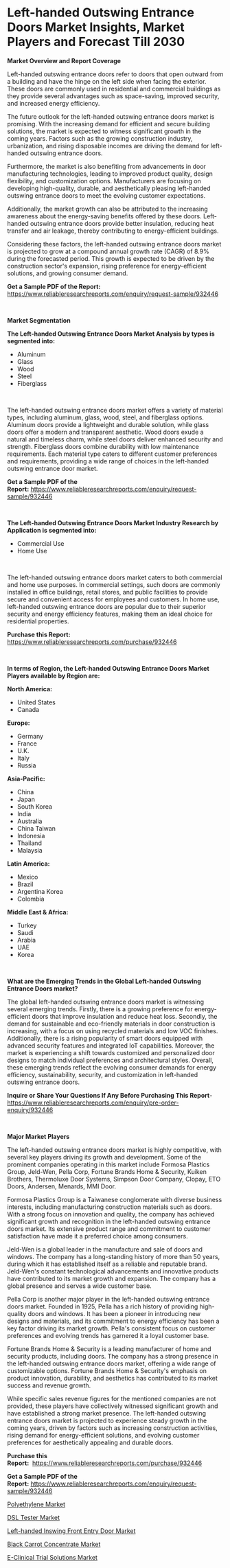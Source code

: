<p><h1>Left-handed Outswing Entrance Doors Market Insights, Market Players and Forecast Till 2030</h1></p><p><strong>Market Overview and Report Coverage</strong></p>
<p><p>Left-handed outswing entrance doors refer to doors that open outward from a building and have the hinge on the left side when facing the exterior. These doors are commonly used in residential and commercial buildings as they provide several advantages such as space-saving, improved security, and increased energy efficiency.</p><p>The future outlook for the left-handed outswing entrance doors market is promising. With the increasing demand for efficient and secure building solutions, the market is expected to witness significant growth in the coming years. Factors such as the growing construction industry, urbanization, and rising disposable incomes are driving the demand for left-handed outswing entrance doors.</p><p>Furthermore, the market is also benefiting from advancements in door manufacturing technologies, leading to improved product quality, design flexibility, and customization options. Manufacturers are focusing on developing high-quality, durable, and aesthetically pleasing left-handed outswing entrance doors to meet the evolving customer expectations.</p><p>Additionally, the market growth can also be attributed to the increasing awareness about the energy-saving benefits offered by these doors. Left-handed outswing entrance doors provide better insulation, reducing heat transfer and air leakage, thereby contributing to energy-efficient buildings.</p><p>Considering these factors, the left-handed outswing entrance doors market is projected to grow at a compound annual growth rate (CAGR) of 8.9% during the forecasted period. This growth is expected to be driven by the construction sector's expansion, rising preference for energy-efficient solutions, and growing consumer demand.</p></p>
<p><strong>Get a Sample PDF of the Report:</strong> <a href="https://www.reliableresearchreports.com/enquiry/request-sample/932446">https://www.reliableresearchreports.com/enquiry/request-sample/932446</a></p>
<p>&nbsp;</p>
<p><strong>Market Segmentation</strong></p>
<p><strong>The Left-handed Outswing Entrance Doors Market Analysis by types is segmented into:</strong></p>
<p><ul><li>Aluminum</li><li>Glass</li><li>Wood</li><li>Steel</li><li>Fiberglass</li></ul></p>
<p>&nbsp;</p>
<p><p>The left-handed outswing entrance doors market offers a variety of material types, including aluminum, glass, wood, steel, and fiberglass options. Aluminum doors provide a lightweight and durable solution, while glass doors offer a modern and transparent aesthetic. Wood doors exude a natural and timeless charm, while steel doors deliver enhanced security and strength. Fiberglass doors combine durability with low maintenance requirements. Each material type caters to different customer preferences and requirements, providing a wide range of choices in the left-handed outswing entrance door market.</p></p>
<p><strong>Get a Sample PDF of the Report:</strong>&nbsp;<a href="https://www.reliableresearchreports.com/enquiry/request-sample/932446">https://www.reliableresearchreports.com/enquiry/request-sample/932446</a></p>
<p>&nbsp;</p>
<p><strong>The Left-handed Outswing Entrance Doors Market Industry Research by Application is segmented into:</strong></p>
<p><ul><li>Commercial Use</li><li>Home Use</li></ul></p>
<p>&nbsp;</p>
<p><p>The left-handed outswing entrance doors market caters to both commercial and home use purposes. In commercial settings, such doors are commonly installed in office buildings, retail stores, and public facilities to provide secure and convenient access for employees and customers. In home use, left-handed outswing entrance doors are popular due to their superior security and energy efficiency features, making them an ideal choice for residential properties.</p></p>
<p><strong>Purchase this Report:</strong>&nbsp; <a href="https://www.reliableresearchreports.com/purchase/932446">https://www.reliableresearchreports.com/purchase/932446</a></p>
<p>&nbsp;</p>
<p><strong>In terms of Region, the Left-handed Outswing Entrance Doors Market Players available by Region are:</strong></p>
<p>
    <p> <strong> North America: </strong>
        <ul>
            <li>United States</li>
            <li>Canada</li>
        </ul>
        </p> 
    <p> <strong> Europe: </strong>
        <ul>
            <li>Germany</li>
            <li>France</li>
            <li>U.K.</li>
            <li>Italy</li>
            <li>Russia</li>
        </ul>
        </p> 
    <p> <strong> Asia-Pacific: </strong>
        <ul>
            <li>China</li>
            <li>Japan</li>
            <li>South Korea</li>
            <li>India</li>
            <li>Australia</li>
            <li>China Taiwan</li>
            <li>Indonesia</li>
            <li>Thailand</li>
            <li>Malaysia</li>
        </ul>
        </p> 
    <p> <strong> Latin America: </strong>
        <ul>
            <li>Mexico</li>
            <li>Brazil</li>
            <li>Argentina Korea</li>
            <li>Colombia</li>
        </ul>
        </p> 
    <p> <strong> Middle East & Africa: </strong>
        <ul>
            <li>Turkey</li>
            <li>Saudi</li>
            <li>Arabia</li>
            <li>UAE</li>
            <li>Korea</li>
        </ul>
    </p>
    </p>
<p>&nbsp;</p>
<p><strong>What are the Emerging Trends in the Global Left-handed Outswing Entrance Doors market?</strong></p>
<p><p>The global left-handed outswing entrance doors market is witnessing several emerging trends. Firstly, there is a growing preference for energy-efficient doors that improve insulation and reduce heat loss. Secondly, the demand for sustainable and eco-friendly materials in door construction is increasing, with a focus on using recycled materials and low VOC finishes. Additionally, there is a rising popularity of smart doors equipped with advanced security features and integrated IoT capabilities. Moreover, the market is experiencing a shift towards customized and personalized door designs to match individual preferences and architectural styles. Overall, these emerging trends reflect the evolving consumer demands for energy efficiency, sustainability, security, and customization in left-handed outswing entrance doors.</p></p>
<p><strong>Inquire or Share Your Questions If Any Before Purchasing This Report</strong>- <a href="https://www.reliableresearchreports.com/enquiry/pre-order-enquiry/932446">https://www.reliableresearchreports.com/enquiry/pre-order-enquiry/932446</a></p>
<p>&nbsp;</p>
<p><strong>Major Market Players</strong></p>
<p><p>The left-handed outswing entrance doors market is highly competitive, with several key players driving its growth and development. Some of the prominent companies operating in this market include Formosa Plastics Group, Jeld-Wen, Pella Corp, Fortune Brands Home & Security, Kuiken Brothers, Thermoluxe Door Systems, Simpson Door Company, Clopay, ETO Doors, Andersen, Menards, MMI Door.</p><p>Formosa Plastics Group is a Taiwanese conglomerate with diverse business interests, including manufacturing construction materials such as doors. With a strong focus on innovation and quality, the company has achieved significant growth and recognition in the left-handed outswing entrance doors market. Its extensive product range and commitment to customer satisfaction have made it a preferred choice among consumers.</p><p>Jeld-Wen is a global leader in the manufacture and sale of doors and windows. The company has a long-standing history of more than 50 years, during which it has established itself as a reliable and reputable brand. Jeld-Wen's constant technological advancements and innovative products have contributed to its market growth and expansion. The company has a global presence and serves a wide customer base.</p><p>Pella Corp is another major player in the left-handed outswing entrance doors market. Founded in 1925, Pella has a rich history of providing high-quality doors and windows. It has been a pioneer in introducing new designs and materials, and its commitment to energy efficiency has been a key factor driving its market growth. Pella's consistent focus on customer preferences and evolving trends has garnered it a loyal customer base.</p><p>Fortune Brands Home & Security is a leading manufacturer of home and security products, including doors. The company has a strong presence in the left-handed outswing entrance doors market, offering a wide range of customizable options. Fortune Brands Home & Security's emphasis on product innovation, durability, and aesthetics has contributed to its market success and revenue growth.</p><p>While specific sales revenue figures for the mentioned companies are not provided, these players have collectively witnessed significant growth and have established a strong market presence. The left-handed outswing entrance doors market is projected to experience steady growth in the coming years, driven by factors such as increasing construction activities, rising demand for energy-efficient solutions, and evolving customer preferences for aesthetically appealing and durable doors.</p></p>
<p><strong>Purchase this Report:</strong>&nbsp;&nbsp;<a href="https://www.reliableresearchreports.com/purchase/932446">https://www.reliableresearchreports.com/purchase/932446</a></p>
<p></p>
<p><strong>Get a Sample PDF of the Report:</strong>&nbsp;<a href="https://www.reliableresearchreports.com/enquiry/request-sample/932446">https://www.reliableresearchreports.com/enquiry/request-sample/932446</a></p>
<p><p><a href="https://medium.com/@deirdreclark76/polyethylene-market-size-growth-forecast-2023-2030-7f6282047827">Polyethylene Market</a></p><p><a href="https://www.reportprime.com/dsl-tester-r1184">DSL Tester Market</a></p><p><a href="https://github.com/RichRobinson5/Market-Research-Report-List-1/blob/main/left-handed-inswing-front-entry-door-market.md">Left-handed Inswing Front Entry Door Market</a></p><p><a href="https://www.reportprime.com/black-carrot-concentrate-r5933">Black Carrot Concentrate Market</a></p><p><a href="https://issuu.com/reportprime-2/docs/e-clinical-trial-solutions-market-size-2030.pptx?fr=xKAE9_zU1NQ">E-Clinical Trial Solutions Market</a></p></p>